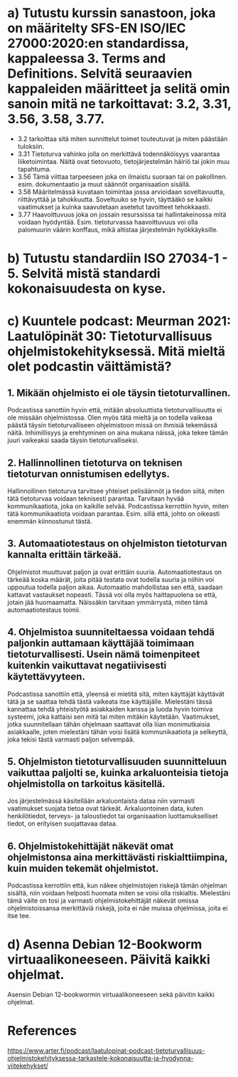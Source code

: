 # a) Tutustu kurssin sanastoon, joka on määritelty SFS-EN ISO/IEC 27000:2020:en standardissa, kappaleessa 3. Terms and Definitions. Selvitä seuraavien kappaleiden määritteet ja selitä omin sanoin mitä ne tarkoittavat: 3.2, 3.31, 3.56, 3.58, 3.77.

- 3.2 tarkoittaa sitä miten sunnittelut toimet touteutuvat ja miten päästään tuloksiin. 
- 3.31 Tietoturva vahinko jolla on merkittävä todennäköisyys vaarantaa liiketoimintaa. Näitä ovat tietovuoto, tietojärjestelmän häiriö tai jokin muu tapahtuma.
- 3.56 Tämä viittaa tarpeeseen joka on ilmaistu suoraan tai on pakollinen. esim. dokumentaatio ja muut säännöt organisaation sisällä.
- 3.58 Määritelmässä kuvataan toimintaa jossa arvioidaan soveltavuutta, riittävyttää ja tahokkuutta. Soveltuuko se hyvin, täyttääkö se kaikki vaatimukset ja kuinka saavutetaan asetetut tavoitteet tehokkaasti.
- 3.77 Haavoittuvuus joka on jossain resurssissa tai hallintakeinossa mitä voidaan hyödyntää. Esim. tietoturvassa haavoittuvuus voi olla palomuurin väärin konffaus, mikä altistaa järjestelmän hyökkäyksille.
 
# b) Tutustu standardiin ISO 27034-1 - 5. Selvitä mistä standardi kokonaisuudesta on kyse.

# c) Kuuntele podcast: Meurman 2021: Laatulöpinät 30: Tietoturvallisuus ohjelmistokehityksessä. Mitä mieltä olet podcastin väittämistä?

## 1. Mikään ohjelmisto ei ole täysin tietoturvallinen.

Podcastissa sanottiin hyvin että, mitään absoluuttista tietoturvallisuutta ei ole missään ohjelmistossa. Olen myös tätä mieltä ja on todella vaikeaa päästä täysin tietoturvalliseen ohjelmistoon missä on ihmisiä tekemässä näitä. Inhimillisyys ja erehtyminen on aina mukana näissä, joka tekee tämän juuri vaikeaksi saada täysin tietoturvalliseksi.
 
## 2. Hallinnollinen tietoturva on teknisen tietoturvan onnistumisen edellytys.

Hallinnollinen tietoturva tarvitsee yhteiset pelisäännöt ja tiedon siitä, miten tätä tietoturvaa voidaan teknisesti parantaa. Tarvitaan hyvää kommunikaatiota, joka on kaikille selvää. Podcastissa kerrottiin hyvin, miten tätä kommunikaatiota voidaan parantaa. Esim. sillä että, johto on oikeasti enemmän kiinnostunut tästä.
  
## 3. Automaatiotestaus on ohjelmiston tietoturvan kannalta erittäin tärkeää.

Ohjelmistot muuttuvat paljon ja ovat erittäin suuria. Automaatiotestaus on tärkeää koska määrät, joita pitää testata ovat todella suuria ja niihin voi uppoutua todella paljon aikaa. Automaatio mahdollistaa sen että, saadaan kattavat vastaukset nopeasti. Tässä voi olla myös haittapuolena se että, jotain jää huomaamatta. Näissäkin tarvitaan ymmärrystä, miten tämä automaatiotestaus toimii.
  
## 4. Ohjelmistoa suunniteltaessa voidaan tehdä paljonkin auttamaan käyttäjää toimimaan tietoturvallisesti. Usein nämä toimenpiteet kuitenkin vaikuttavat negatiivisesti käytettävyyteen.

Podcastissa sanottiin että, yleensä ei mietitä sitä, miten käyttäjät käyttävät tätä ja se saattaa tehdä tästä vaikeata itse käyttäjälle. Mielestäni tässä kannattaa tehdä yhteistyötä asiakkaiden kanssa ja luoda hyvin toimiva systeemi, joka kattaisi sen mitä tai miten mitäkin käytetään. Vaatimukset, jotka suunnitellaan tähän ohjelmaan saattavat olla liian monimutkaisia asiakkaalle, joten mielestäni tähän voisi lisätä kommunikaatiota ja selkeyttä, joka tekisi tästä varmasti paljon selvempää.
  
## 5. Ohjelmiston tietoturvallisuuden suunnitteluun vaikuttaa paljolti se, kuinka arkaluonteisia tietoja ohjelmistolla on tarkoitus käsitellä.

Jos järjestelmässä käsitellään arkaluontaista dataa niin varmasti vaatimukset suojata tietoa ovat tärkeät. Arkaluontoinen data, kuten henkilötiedot, terveys- ja taloustiedot tai organisaation luottamukselliset tiedot, on erityisen suojattavaa dataa.
  
## 6. Ohjelmistokehittäjät näkevät omat ohjelmistonsa aina merkittävästi riskialttiimpina, kuin muiden tekemät ohjelmistot.

Podcastissa kerrottiin että, kun näkee ohjelmistojen riskejä tämän ohjelman sisältä, niin voidaan helposti huomata miten se voisi olla riskialtis. Mielestäni tämä väite on tosi ja varmasti ohjelmistokehittäjät näkevät omissa ohjelmistoissansa merkittäviä riskejä, joita ei näe muissa ohjelmissa, joita ei itse tee.

# d) Asenna Debian 12-Bookworm virtuaalikoneeseen. Päivitä kaikki ohjelmat.

Asensin Debian 12-bookwormin virtuaalikoneeseen sekä päivitin kaikki ohjelmat.

# References 

https://www.arter.fi/podcast/laatulopinat-podcast-tietoturvallisuus-ohjelmistokehityksessa-tarkastele-kokonaisuutta-ja-hyodynna-viitekehykset/
